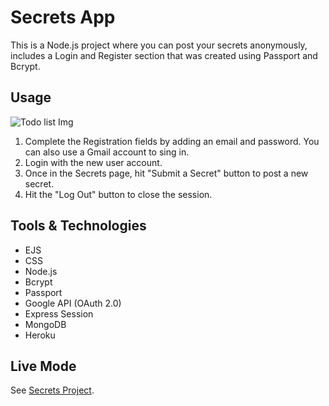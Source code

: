 # Secrets App

This is a Node.js project where you can post your secrets anonymously, includes a Login and Register section that was created using Passport and Bcrypt.

## Usage

![Todo list Img](https://i.ibb.co/pxxL845/Secrets-project.png)

1. Complete the Registration fields by adding an email and password. You can also use a Gmail account to sing in.
2. Login with the new user account.
3. Once in the Secrets page, hit "Submit a Secret" button to post a new secret.
4. Hit the "Log Out" button to close the session.

## Tools & Technologies

* EJS  
* CSS
* Node.js
* Bcrypt
* Passport
* Google API (OAuth 2.0)
* Express Session
* MongoDB
* Heroku

## Live Mode

See [Secrets Project](https://secrets-steph.herokuapp.com/).
